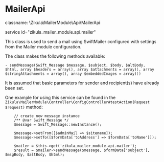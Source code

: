 MailerApi
=========

classname: \Zikula\MailerModule\Api\MailerApi

service id="zikula_mailer_module.api.mailer"

This class is used to send a mail using SwiftMailer configured with settings from the Mailer module configuration.

The class makes the following methods available:

    - sendMessage(Swift_Message $message, $subject, $body, $altBody, $html, array $headers = array(), array $attachments = array(), array $stringAttachments = array(), array $embeddedImages = array())

It is assumed that basic parameters for sender and recipient(s) have already been set.

One example for using this service can be found in the `Zikula\MailerModule\Controller\ConfigController#testAction(Request $request)` method:

```
    // create new message instance
    /** @var Swift_Message */
    $message = Swift_Message::newInstance();

    $message->setFrom([$adminMail => $sitename]);
    $message->setTo([$formData['toAddress'] => $formData['toName']]);

    $mailer = $this->get('zikula_mailer_module.api.mailer');
    $result = $mailer->sendMessage($message, $formData['subject'], $msgBody, $altBody, $html);
```
